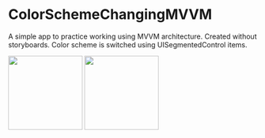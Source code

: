 # ColorSchemeChangingMVVM
A simple app to practice working using MVVM architecture. Created without storyboards. Color scheme is switched using UISegmentedControl items.

<img src="https://user-images.githubusercontent.com/70803144/175835122-d40efaa3-1e08-49e4-8d01-3ea654125477.png" width="150"> <img src="https://user-images.githubusercontent.com/70803144/175835124-9f1c5315-3cd8-442b-8ba5-2861f6f9a38a.png" width="150">
